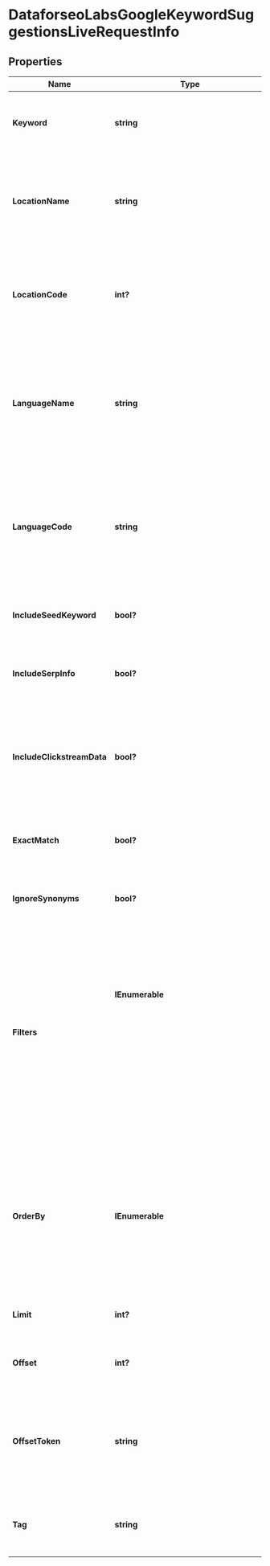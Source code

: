 # DataforseoLabsGoogleKeywordSuggestionsLiveRequestInfo


## Properties

| Name | Type | Description | Notes |
|------------ | ------------- | ------------- | -------------|
**Keyword** | **string** | keyword<br>required field<br>UTF-8 encoding<br>the keywords will be converted to lowercase format;<br>learn more about rules and limitations of keyword and keywords fields in DataForSEO APIs in this Help Center article |[optional]|
**LocationName** | **string** | full name of the location<br>optional field<br>if you use this field, you don’t need to specify location_code<br>you can receive the list of available locations with their location_name by making a separate request to the<br>https://api.dataforseo.com/v3/dataforseo_labs/locations_and_languages<br>ignore this field to get the results for all available locations<br>example:<br>United Kingdom |[optional]|
**LocationCode** | **int?** | location code<br>optional field<br>if you use this field, you don’t need to specify location_name<br>you can receive the list of available locations with their location_code by making a separate request to the<br>https://api.dataforseo.com/v3/dataforseo_labs/locations_and_languages<br>ignore this field to get the results for all available locations<br>example:<br>2840 |[optional]|
**LanguageName** | **string** | full name of the language<br>optional field<br>if you use this field, you don’t need to specify language_code<br>you can receive the list of available languages with their language_name by making a separate request to the<br>https://api.dataforseo.com/v3/dataforseo_labs/locations_and_languages<br>example:<br>English<br>Note: if omitted, results default to the language with the most keyword records in the specified location;<br>refer to the available_languages.keywords field of the Locations and Languages endpoint to determine the default language |[optional]|
**LanguageCode** | **string** | language code<br>optional field<br>if you use this field, you don’t need to specify language_name<br>you can receive the list of available languages with their language_code by making a separate request to the<br>https://api.dataforseo.com/v3/dataforseo_labs/locations_and_languages<br>example:<br>en<br>Note: if omitted, results default to the language with the most keyword records in the specified location;<br>refer to the available_languages.keywords field of the Locations and Languages endpoint to determine the default language |[optional]|
**IncludeSeedKeyword** | **bool?** | include data for the seed keyword<br>optional field<br>if set to true, data for the seed keyword specified in the keyword field will be provided in the seed_keyword_data array of the response<br>default value: false |[optional]|
**IncludeSerpInfo** | **bool?** | include data from SERP for each keyword<br>optional field<br>if set to true, we will return a serp_info array containing SERP data (number of search results, relevant URL, and SERP features) for every keyword in the response<br>default value: false |[optional]|
**IncludeClickstreamData** | **bool?** | include or exclude data from clickstream-based metrics in the result<br>optional field<br>if the parameter is set to true, you will receive clickstream_keyword_info, keyword_info_normalized_with_clickstream, and keyword_info_normalized_with_bing fields in the response<br>default value: false<br>with this parameter enabled, you will be charged double the price for the request<br>learn more about how clickstream-based metrics are calculated in this help center article |[optional]|
**ExactMatch** | **bool?** | search for the exact phrase<br>optional field<br>if set to true, the returned keywords will include the exact keyword phrase you specified, with potentially other words before or after that phrase<br>default value: false |[optional]|
**IgnoreSynonyms** | **bool?** | ignore highly similar keywords<br>optional field<br>if set to true only core keywords will be returned, all highly similar keywords will be excluded;<br>default value: false |[optional]|
**Filters** | **IEnumerable<object>** | array of results filtering parameters<br>optional field<br>you can add several filters at once (8 filters maximum)<br>you should set a logical operator and, or between the conditions<br>the following operators are supported:<br>regex, not_regex, <, <=, >, >=, =, <>, in, not_in, match, not_match, ilike, not_ilike, like, not_like<br>you can use the % operator with like and not_like, as well as ilike and not_ilike to match any string of zero or more characters<br>example:<br>['keyword_info.search_volume','>',0]<br>[['keyword_info.search_volume','in',[0,1000]],<br>'and',<br>['keyword_info.competition_level','=','LOW']][['keyword_info.search_volume','>',100],<br>'and',<br>[['keyword_info.cpc','<',0.5],<br>'or',<br>['keyword_info.high_top_of_page_bid','<=',0.5]]]<br>for more information about filters, please refer to Dataforseo Labs – Filters or this help center guide |[optional]|
**OrderBy** | **IEnumerable<string>** | results sorting rules<br>optional field<br>you can use the same values as in the filters array to sort the results<br>possible sorting types:<br>asc – results will be sorted in the ascending order<br>desc – results will be sorted in the descending order<br>a comma is used as a separator<br>example:<br>['keyword_info.competition,desc']<br>default rule:<br>['keyword_info.search_volume,desc']<br>note that you can set no more than three sorting rules in a single request<br>you should use a comma to separate several sorting rules<br>example:<br>['keyword_info.search_volume,desc','keyword_info.cpc,desc'] |[optional]|
**Limit** | **int?** | the maximum number of returned keywords<br>optional field<br>default value: 100<br>maximum value: 1000 |[optional]|
**Offset** | **int?** | offset in the results array of returned keywords<br>optional field<br>default value: 0<br>if you specify the 10 value, the first ten keywords in the results array will be omitted and the data will be provided for the successive keywords |[optional]|
**OffsetToken** | **string** | offset token for subsequent requests<br>optional field<br>provided in the identical filed of the response to each request;<br>use this parameter to avoid timeouts while trying to obtain over 10,000 results in a single request;<br>by specifying the unique offset_token value from the response array, you will get the subsequent results of the initial task;<br>offset_token values are unique for each subsequent task<br>Note: if the offset_token is specified in the request, all other parameters except limit will not be taken into account when processing a task. |[optional]|
**Tag** | **string** | user-defined task identifier<br>optional field<br>the character limit is 255<br>you can use this parameter to identify the task and match it with the result<br>you will find the specified tag value in the data object of the response |[optional]|